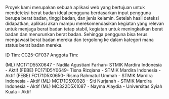 Proyek kami merupakan sebuah aplikasi web yang bertujuan untuk mendeteksi berat badan ideal pengguna berdasarkan input pengguna berupa berat badan, tinggi badan, dan jenis kelamin. Setelah hasil deteksi didapatkan, aplikasi akan mampu merekomendasikan kegiatan yang relevan untuk menjaga berat badan tetap stabil, kegiatan untuk meningkatkan berat badan dan menurunkan berat badan. Sehingga pengguna bisa terus mengawasi berat badan mereka dan tergolong ke dalam kategori mana status berat badan mereka.

ID Tim: CC25-CF037
Anggota Tim:

(ML) MC171D55X0647 - Nadila Agustiani Farhan- STMIK Mardira Indonesia - Aktif
(FEBE) FC171D5Y0649- Tisna Rizqiana - STMIK Mardira Indonesia - Aktif
(FEBE) FC171D5X0650- Risma Rahmatul Ummah - STMIK Mardira Indonesia - Aktif
(ML) MC171D5X0928 - Siti Nurjanah - STMIK Mardira Indonesia - Aktif
(ML) MC322D5X1087 - Nayma Alaydia - Universitas Syiah Kuala - Aktif
